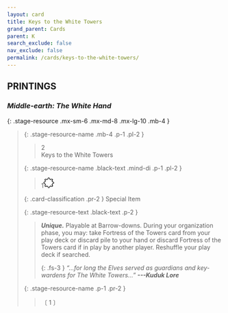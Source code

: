 ```yaml
---
layout: card
title: Keys to the White Towers
grand_parent: Cards
parent: K
search_exclude: false
nav_exclude: false
permalink: /cards/keys-to-the-white-towers/
---
```


## PRINTINGS


### _Middle-earth: The White Hand_

{: .stage-resource .mx-sm-6 .mx-md-8 .mx-lg-10 .mb-4 }
> {: .stage-resource-name .mb-4 .p-1 .pl-2 }
> > <div class="card-mp">2</div>
> > <div class="card-name">Keys to the White Towers</div>
>
> {: .stage-resource-name .black-text .mind-di .p-1 .pl-2 }
> > 1![](/assets/images/stage-point.svg)
>
> {: .card-classification .pr-2 }
> Special Item
>
> {: .stage-resource-text .black-text .p-2 }
> > _**Unique.**_ Playable at Barrow-downs. During your organization phase, you may: take Fortress of the Towers card from your play deck or discard pile to your hand or discard Fortress of the Towers card if in play by another player. Reshuffle your play deck if searched. 
> > 
> > {: .fs-3 } 
> > _“...for long the Elves served as guardians and key-wardens for The White Towers...”_ ***---&#65279;Kuduk Lore*** 
> 
> {: .stage-resource-name .p-1 .pr-2 }
> > <div class="card-shield"></div>
> > <div class="card-corruption">〔 1 〕</div>
